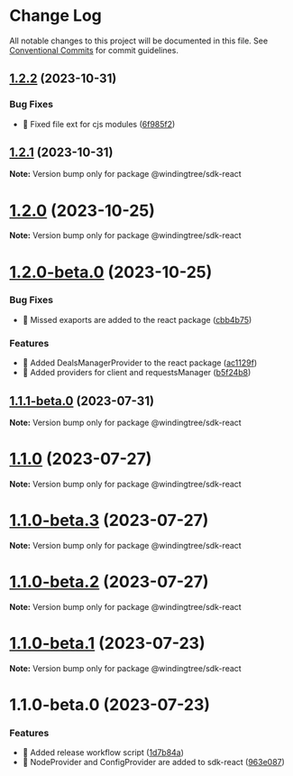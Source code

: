 # Change Log

All notable changes to this project will be documented in this file.
See [Conventional Commits](https://conventionalcommits.org) for commit guidelines.

## [1.2.2](https://github.com/windingtree/sdk/compare/@windingtree/sdk-react@1.2.1...@windingtree/sdk-react@1.2.2) (2023-10-31)


### Bug Fixes

* 🐛 Fixed file ext for cjs modules ([6f985f2](https://github.com/windingtree/sdk/commit/6f985f2a6b076abdf145176d5036fe89267f2c5a))





## [1.2.1](https://github.com/windingtree/sdk/compare/@windingtree/sdk-react@1.2.0...@windingtree/sdk-react@1.2.1) (2023-10-31)

**Note:** Version bump only for package @windingtree/sdk-react





# [1.2.0](https://github.com/windingtree/sdk/compare/@windingtree/sdk-react@1.2.0-beta.0...@windingtree/sdk-react@1.2.0) (2023-10-25)

**Note:** Version bump only for package @windingtree/sdk-react





# [1.2.0-beta.0](https://github.com/windingtree/sdk/compare/@windingtree/sdk-react@1.1.1-beta.0...@windingtree/sdk-react@1.2.0-beta.0) (2023-10-25)


### Bug Fixes

* 🐛 Missed exaports are added to the react package ([cbb4b75](https://github.com/windingtree/sdk/commit/cbb4b75f497b1a58e004d9135cd7e2a869de119f))


### Features

* 🎸 Added DealsManagerProvider to the react package ([ac1129f](https://github.com/windingtree/sdk/commit/ac1129f5d1c45c9f93336718d59bfbe4c7bb60fc))
* 🎸 Added providers for client and requestsManager ([b5f24b8](https://github.com/windingtree/sdk/commit/b5f24b879b6752654325e385841c4061d952a419))





## [1.1.1-beta.0](https://github.com/windingtree/sdk/compare/@windingtree/sdk-react@1.1.0...@windingtree/sdk-react@1.1.1-beta.0) (2023-07-31)

**Note:** Version bump only for package @windingtree/sdk-react

# [1.1.0](https://github.com/windingtree/sdk/compare/@windingtree/sdk-react@1.1.0-beta.3...@windingtree/sdk-react@1.1.0) (2023-07-27)

**Note:** Version bump only for package @windingtree/sdk-react

# [1.1.0-beta.3](https://github.com/windingtree/sdk/compare/@windingtree/sdk-react@1.1.0-beta.2...@windingtree/sdk-react@1.1.0-beta.3) (2023-07-27)

**Note:** Version bump only for package @windingtree/sdk-react

# [1.1.0-beta.2](https://github.com/windingtree/sdk/compare/@windingtree/sdk-react@1.1.0-beta.1...@windingtree/sdk-react@1.1.0-beta.2) (2023-07-27)

**Note:** Version bump only for package @windingtree/sdk-react

# [1.1.0-beta.1](https://github.com/windingtree/sdk/compare/@windingtree/sdk-react@1.1.0-beta.0...@windingtree/sdk-react@1.1.0-beta.1) (2023-07-23)

**Note:** Version bump only for package @windingtree/sdk-react

# 1.1.0-beta.0 (2023-07-23)

### Features

- 🎸 Added release workflow script ([1d7b84a](https://github.com/windingtree/sdk/commit/1d7b84a3623848c449522c0bb2af2c5f114c8a0a))
- 🎸 NodeProvider and ConfigProvider are added to sdk-react ([963e087](https://github.com/windingtree/sdk/commit/963e0876dacd11c28610d31471fa0686634fc416))
